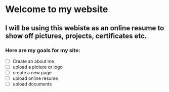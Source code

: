 # Welcome to my website
## I will be using this webiste as an online resume to show off pictures, projects, certificates etc. 
### Here are my goals for my site:

- [ ] Create an about me
- [ ] upload a picture or logo
- [ ] create a new page
- [ ] upload online resume
- [ ] upload documents
